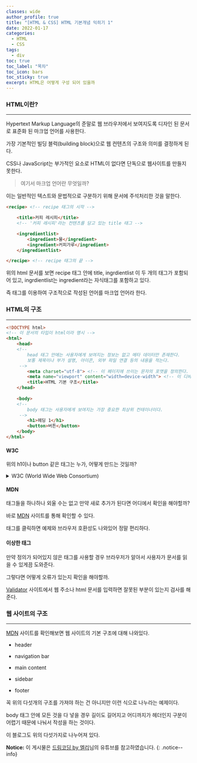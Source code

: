 ```yaml
---
classes: wide
author_profile: true
title: "[HTML & CSS] HTML 기본개념 익히기 1"
date: 2022-01-17
categories:
  - HTML
  - CSS
tags:
  - div
toc: true
toc_label: "목차"
toc_icon: bars
toc_sticky: true
excerpt: HTML은 어떻게 구성 되어 있을까
---
```


### HTML이란?

---

Hypertext Markup Language의 준말로 웹 브라우저에서 보여지도록 디자인 된 문서로 표준화 된 마크업 언어를 사용한다.

가장 기본적인 빌딩 블럭(building block)으로 웹 컨텐츠의 구조와 의미를 결정하게 된다.

CSS나 JavaScript는 부가적인 요소로 HTML이 없다면 단독으로 웹사이트를 만들지 못한다.

> 여기서 마크업 언어란 무엇일까?

이는 일반적인 텍스트와 문법적으로 구분하기 위해 문서에 주석처리한 것을 말한다.

```html
<recipe> <!-- recipe 태그의 시작 -->

    <title>커피 레시피</title>
    <!-- '커피 레시피'라는 컨텐츠를 담고 있는 title 태그 -->

    <ingredientlist>
        <ingredient>물</ingredient>
        <ingredient>커피가루</ingredient>
    </ingredientlist>

</recipe> <!-- recipe 태그의 끝 -->
```

위의 html 문서를 보면 recipe 태그 안에 title, ingrdientlist 이 두 개의 태그가 포함되어 있고, ingrdientlist는 ingredient라는 자식태그를 포함하고 있다.

즉 태그를 이용하여 구조적으로 작성된 언어를 마크업 언어라 한다.

### HTML의 구조

---

```html
<!DOCTYPE html>
<!-- 이 문서의 타입이 html이라 명시 -->
<html>
    <head>
    <!-- 
        head 태그 안에는 사용자에게 보여지는 정보는 없고 메타 데이터만 존재한다.
        보통 제목이나 부가 설명, 아이콘, 외부 파일 연결 등의 내용을 적는다.
     -->
        <meta charset="utf-8"> <!-- 이 페이지에 쓰이는 문자의 포맷을 정의한다. -->
        <meta name="viewport" content="width=device-width"> <!-- 이 디바이스 스크린의 너비를 다 사용한다. -->
        <title>HTML 기본 구조</title>
    </head>
    
    <body>
    <!-- 
        body 태그는 사용자에게 보여지는 가장 중요한 최상위 컨테이너이다.
     -->
        <h1>헤딩 1</h1>
        <button>버튼</button>
    </body>
</html>     
```

#### W3C

위의 h1이나 button 같은 태그는 누가, 어떻게 만드는 것일까?

<details>
<summary>W3C (World Wide Web Consortium)</summary>
<div markdown="1">

W3C는 웹의 표준화를 추진하는 곳으로 여러 교육 기관과 다양한 기업들이 모여있다.

W3C에서 태그를 정의하면 모든 브라우저에서는 그 표준에 맞게 웹을 구현해야한다.

</div>
</details>

#### MDN

태그들을 하나하나 외울 수는 없고 만약 새로 추가가 된다면 어디에서 확인을 해야할까?

바로 [MDN](https://developer.mozilla.org/en-US/docs/Web/HTML/Element) 사이트를 통해 확인할 수 있다.

태그를 클릭하면 예제와 브라우저 호환성도 나와있어 정말 편리하다.

#### 이상한 태그

만약 정의가 되어있지 않은 태그를 사용할 경우 브라우저가 알아서 사용자가 문서를 읽을 수 있게끔 도와준다.

그렇다면 어떻게 오류가 있는지 확인을 해야할까.

[Validator](https://validator.w3.org/) 사이트에서 웹 주소나 html 문서를 입력하면 잘못된 부분이 있는지 검사를 해준다.

### 웹 사이트의 구조

---

[MDN](https://developer.mozilla.org/en-US/docs/Learn/HTML/Introduction_to_HTML/Document_and_website_structure) 사이트를 확인해보면 웹 사이트의 기본 구조에 대해 나와있다.

- header

- navigation bar

- main content

- sidebar

- footer

꼭 위의 다섯개의 구조를 가져야 하는 건 아니지만 이런 식으로 나누라는 예제이다.

body 태그 안에 모든 것을 다 넣을 경우 길이도 길어지고 어디까지가 헤더인지 구분이 어렵기 때문에 나눠서 작성을 하는 것이다.

이 블로그도 위의 다섯가지로 나누어져 있다.

**Notice:** 이 게시물은 [드림코딩 by 엘리](https://www.youtube.com/watch?v=i0FN-OwJ7QI)님의 유튜브를 참고하였습니다.
{: .notice--info}
